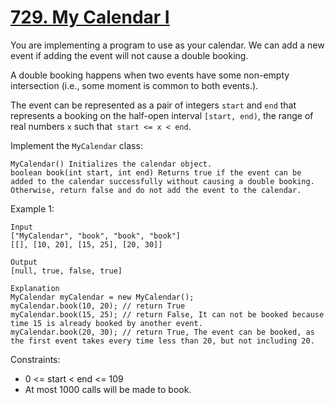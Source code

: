 # [729. My Calendar I](https://leetcode.com/problems/my-calendar-i/)

You are implementing a program to use as your calendar. We can add a new event if adding the event will not cause a double booking.

A double booking happens when two events have some non-empty intersection (i.e., some moment is common to both events.).

The event can be represented as a pair of integers `start` and `end` that represents a booking on the half-open interval `[start, end)`, the range of real numbers `x` such that` start <= x < end`.

Implement the `MyCalendar` class:

    MyCalendar() Initializes the calendar object.
    boolean book(int start, int end) Returns true if the event can be added to the calendar successfully without causing a double booking. Otherwise, return false and do not add the event to the calendar.
 

Example 1:

    Input
    ["MyCalendar", "book", "book", "book"]
    [[], [10, 20], [15, 25], [20, 30]]

    Output
    [null, true, false, true]

    Explanation
    MyCalendar myCalendar = new MyCalendar();
    myCalendar.book(10, 20); // return True
    myCalendar.book(15, 25); // return False, It can not be booked because time 15 is already booked by another event.
    myCalendar.book(20, 30); // return True, The event can be booked, as the first event takes every time less than 20, but not including 20.
 

Constraints:

* 0 <= start < end <= 109
* At most 1000 calls will be made to book.